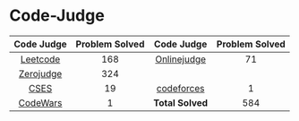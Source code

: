# Code-Judge

|Code Judge|Problem Solved|Code Judge|Problem Solved|
|:--:|:---:|:--:|:---:|
|[Leetcode](https://github.com/kerong2002/Leetcode)|168| [Onlinejudge](https://github.com/kerong2002/Onlinejudge)|71|
|[Zerojudge](https://github.com/kerong2002/Zerojudge)|324|
|[CSES](https://github.com/kerong2002/CSES)|19|[codeforces](https://github.com/kerong2002/codeforces)|1|
|[CodeWars](https://github.com/kerong2002/Codewars)|1|**Total Solved**|584|
